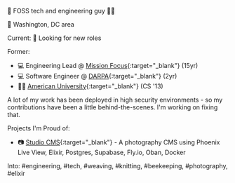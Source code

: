 👋 FOSS tech and engineering guy 🏳️‍🌈

📍 Washington, DC area

Current:
👀 Looking for new roles


Former:
* 💻 Engineering Lead @ [Mission Focus](https://missionfocus.com/){:target=\"_blank\"} (15yr)
* 💻 Software Engineer @ [DARPA](darpa.mil){:target=\"_blank\"} (2yr)
* 👨‍🎓 [American University](https://american.edu/){:target=\"_blank\"} (CS '13)

A lot of my work has been deployed in high security environments - so my contributions have been a little behind-the-scenes. I'm working on fixing that.

Projects I'm Proud of:
* 📷 [Studio CMS](https://studiocms.io/){:target=\"_blank\"} - A photography CMS using Phoenix Live View, Elixir, Postgres, Supabase, Fly.io, Oban, Docker



Into: #engineering, #tech, #weaving, #knitting, #beekeeping, #photography, #elixir
